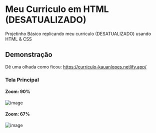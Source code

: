 # Meu Curriculo em HTML (DESATUALIZADO)

Projetinho Básico replicando meu curriculo (DESATUALIZADO) usando HTML & CSS

## Demonstração

Dê uma olhada como ficou: https://curriculo-kauanlopes.netlify.app/

### Tela Principal

#### Zoom: 90% 
![image](https://github.com/Winn4K/curriculo/assets/58668609/7c18340c-9b76-49ed-b20e-3a462fcca73a)

#### Zoom: 67%
![image](https://github.com/Winn4K/curriculo/assets/58668609/9f827dc2-f17e-4a67-8cb3-7d328a4329eb)



